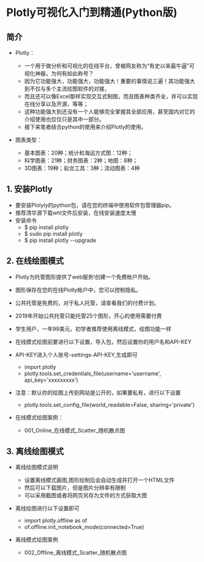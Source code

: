 # Plotly可视化入门到精通(Python版)

## 简介
- Plotly：
    - 一个用于做分析和可视化的在线平台，曾被网友称为“有史以来最牛逼”可视化神器，为何有如此称号？
    - 因为它功能强大，功能强大，功能强大！重要的事情说三遍！其功能强大到不仅与多个主流绘图软件的对接，
    - 而且还可以像Excel那样实现交互式制图，而且图表种类齐全，并可以实现在线分享以及开源，等等；
    - 这种功能强大到还没有一个人能够完全掌握其全部应用，甚至国内对它的介绍使用也仅仅只是其中一部分。
    - 接下来笔者结合python的使用来介绍Plotly的使用。

- 图表类型：
    - 基本图表：20种；统计和海运方式图：12种；
    - 科学图表：21种；财务图表：2种；地图：8种；
    - 3D图表：19种；拟合工具：3种；流动图表：4种

## 1. 安装Plotly
- 要安装Plolyly的python包，请在您的终端中使用软件包管理器pip。
- 推荐清华源下载whl文件后安装，在线安装速度太慢
- 安装命令
    - $ pip install plotly 
    - $ sudo pip install plotly 
    - $ pip install plotly --upgrade
    
## 2. 在线绘图模式
- Plotly为托管图形提供了web服务!创建一个免费帐户开始。
- 图形保存在您的在线Plotly帐户中，您可以控制隐私。
- 公共托管是免费的，对于私人托管，请查看我们的付费计划。
- 2019年开始公共托管只能托管25个图形，开心的使用需要付费
- 学生用户，一年99美元，初学者推荐使用离线模式，绘图功能一样

- 在线模式绘图前要进行以下设置，导入包，然后设置你的用户名和API-KEY
- API-KEY进入个人账号-settings-API-KEY,生成即可
    - import plotly 
    - plotly.tools.set_credentials_file(username='username', api_key='xxxxxxxxx')

- 注意：默认你的绘图上传到网站是公开的，如果要私有，进行以下设置
    - plotly.tools.set_config_file(world_readable=False, sharing='private')

- 在线模式绘图案例：
    - 001_Online_在线模式_Scatter_随机散点图
    
## 3. 离线绘图模式
- 离线绘图模式说明
    - 设置离线模式画图,图形绘制后会自动生成并打开一个HTML文件
    - 然后可以下载图片，但是图片分辨率有限制
    - 可以采用截图或者将网页另存为文件的方式获取大图

- 离线绘图进行以下设置即可
    - import plotly.offline as of
    - of.offline.init_notebook_mode(connected=True)
    
- 离线模式绘图案例
    - 002_Offline_离线模式_Scatter_随机散点图